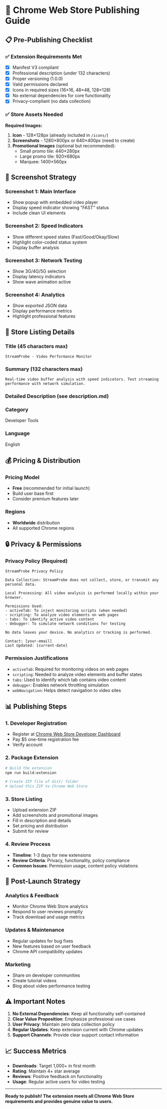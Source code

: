 # 🚀 Chrome Web Store Publishing Guide

## 📋 Pre-Publishing Checklist

### ✅ **Extension Requirements Met**
- [x] Manifest V3 compliant
- [x] Professional description (under 132 characters)
- [x] Proper versioning (1.0.0)
- [x] Valid permissions declared
- [x] Icons in required sizes (16×16, 48×48, 128×128)
- [x] No external dependencies for core functionality
- [x] Privacy-compliant (no data collection)

### ✅ **Store Assets Needed**

**Required Images:**
1. **Icon** - 128×128px (already included in `/icons/`)
2. **Screenshots** - 1280×800px or 640×400px (need to create)
3. **Promotional Images** (optional but recommended):
   - Small promo tile: 440×280px
   - Large promo tile: 920×680px
   - Marquee: 1400×560px

## 🎨 Screenshot Strategy

### Screenshot 1: Main Interface
- Show popup with embedded video player
- Display speed indicator showing "FAST" status
- Include clean UI elements

### Screenshot 2: Speed Indicators
- Show different speed states (Fast/Good/Okay/Slow)
- Highlight color-coded status system
- Display buffer analysis

### Screenshot 3: Network Testing
- Show 3G/4G/5G selection
- Display latency indicators
- Show wave animation active

### Screenshot 4: Analytics
- Show exported JSON data
- Display performance metrics
- Highlight professional features

## 📝 Store Listing Details

### **Title** (45 characters max)
```
StreamProbe - Video Performance Monitor
```

### **Summary** (132 characters max)
```
Real-time video buffer analysis with speed indicators. Test streaming performance with network simulation.
```

### **Detailed Description** (see description.md)

### **Category**
Developer Tools

### **Language**
English

## 💰 Pricing & Distribution

### **Pricing Model**
- **Free** (recommended for initial launch)
- Build user base first
- Consider premium features later

### **Regions**
- **Worldwide** distribution
- All supported Chrome regions

## 🔒 Privacy & Permissions

### **Privacy Policy** (Required)
```
StreamProbe Privacy Policy

Data Collection: StreamProbe does not collect, store, or transmit any personal data.

Local Processing: All video analysis is performed locally within your browser.

Permissions Used:
- activeTab: To inject monitoring scripts (when needed)
- scripting: To analyze video elements on web pages
- tabs: To identify active video content
- debugger: To simulate network conditions for testing

No data leaves your device. No analytics or tracking is performed.

Contact: [your-email]
Last Updated: [current-date]
```

### **Permission Justifications**
- `activeTab`: Required for monitoring videos on web pages
- `scripting`: Needed to analyze video elements and buffer states
- `tabs`: Used to identify which tab contains video content
- `debugger`: Enables network throttling simulation
- `webNavigation`: Helps detect navigation to video sites

## 📊 Publishing Steps

### 1. **Developer Registration**
- Register at [Chrome Web Store Developer Dashboard](https://chrome.google.com/webstore/devconsole/)
- Pay $5 one-time registration fee
- Verify account

### 2. **Package Extension**
```bash
# Build the extension
npm run build:extension

# Create ZIP file of dist/ folder
# Upload this ZIP to Chrome Web Store
```

### 3. **Store Listing**
- Upload extension ZIP
- Add screenshots and promotional images
- Fill in description and details
- Set pricing and distribution
- Submit for review

### 4. **Review Process**
- **Timeline**: 1-3 days for new extensions
- **Review Criteria**: Privacy, functionality, policy compliance
- **Common Issues**: Permission usage, content policy violations

## 🎯 Post-Launch Strategy

### **Analytics & Feedback**
- Monitor Chrome Web Store analytics
- Respond to user reviews promptly
- Track download and usage metrics

### **Updates & Maintenance**
- Regular updates for bug fixes
- New features based on user feedback
- Chrome API compatibility updates

### **Marketing**
- Share on developer communities
- Create tutorial videos
- Blog about video performance testing

## ⚠️ Important Notes

1. **No External Dependencies**: Keep all functionality self-contained
2. **Clear Value Proposition**: Emphasize professional use cases
3. **User Privacy**: Maintain zero data collection policy
4. **Regular Updates**: Keep extension current with Chrome updates
5. **Support Channels**: Provide clear support contact information

## 📈 Success Metrics

- **Downloads**: Target 1,000+ in first month
- **Rating**: Maintain 4+ star average
- **Reviews**: Positive feedback on functionality
- **Usage**: Regular active users for video testing

---

**Ready to publish! The extension meets all Chrome Web Store requirements and provides genuine value to users.**
